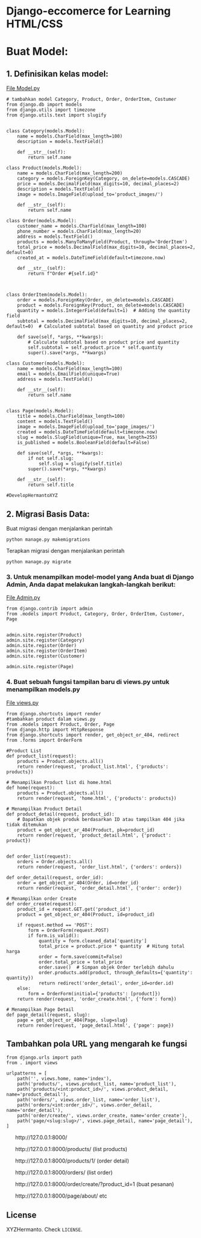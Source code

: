 # Django-eccomerce for Learning HTML/CSS

# Buat Model:

## 1. Definisikan kelas model:
[File Model.py](https://github.com/hermantoXYZ/django-eccomerce/edit/main/accounts/models.py)
```
# tambahkan model Category, Product, Order, OrderItem, Costumer
from django.db import models
from django.utils import timezone
from django.utils.text import slugify


class Category(models.Model):
    name = models.CharField(max_length=100)
    description = models.TextField()

    def __str__(self):
        return self.name

class Product(models.Model):
    name = models.CharField(max_length=200)
    category = models.ForeignKey(Category, on_delete=models.CASCADE)
    price = models.DecimalField(max_digits=10, decimal_places=2)
    description = models.TextField()
    image = models.ImageField(upload_to='product_images/')

    def __str__(self):
        return self.name

class Order(models.Model):
    customer_name = models.CharField(max_length=100)
    phone_number = models.CharField(max_length=20)
    address = models.TextField()
    products = models.ManyToManyField(Product, through='OrderItem')
    total_price = models.DecimalField(max_digits=10, decimal_places=2, default=0)
    created_at = models.DateTimeField(default=timezone.now)

    def __str__(self):
        return f"Order #{self.id}"



class OrderItem(models.Model):
    order = models.ForeignKey(Order, on_delete=models.CASCADE)
    product = models.ForeignKey(Product, on_delete=models.CASCADE)
    quantity = models.IntegerField(default=1)  # Adding the quantity field
    subtotal = models.DecimalField(max_digits=10, decimal_places=2, default=0)  # Calculated subtotal based on quantity and product price

    def save(self, *args, **kwargs):
        # Calculate subtotal based on product price and quantity
        self.subtotal = self.product.price * self.quantity
        super().save(*args, **kwargs)

class Customer(models.Model):
    name = models.CharField(max_length=100)
    email = models.EmailField(unique=True)
    address = models.TextField()

    def __str__(self):
        return self.name
    

class Page(models.Model):
    title = models.CharField(max_length=100)
    content = models.TextField()
    image = models.ImageField(upload_to='page_images/')
    created = models.DateTimeField(default=timezone.now)
    slug = models.SlugField(unique=True, max_length=255)
    is_published = models.BooleanField(default=False)

    def save(self, *args, **kwargs):
        if not self.slug:
            self.slug = slugify(self.title)
        super().save(*args, **kwargs)

    def __str__(self):
        return self.title
    
#DevelopHermantoXYZ

```
## 2. Migrasi Basis Data:

Buat migrasi dengan menjalankan perintah 
```
python manage.py makemigrations
```
Terapkan migrasi dengan menjalankan perintah 
```
python manage.py migrate
```

### 3. Untuk menampilkan model-model yang Anda buat di Django Admin, Anda dapat melakukan langkah-langkah berikut:

[File Admin.py](https://github.com/hermantoXYZ/django-eccomerce/blob/main/accounts/admin.py)
```
from django.contrib import admin
from .models import Product, Category, Order, OrderItem, Customer, Page


admin.site.register(Product)
admin.site.register(Category)
admin.site.register(Order)
admin.site.register(OrderItem)
admin.site.register(Customer)

admin.site.register(Page)
```

### 4. Buat sebuah fungsi tampilan baru di views.py untuk menampilkan models.py

[File views.py](https://github.com/hermantoXYZ/django-eccomerce/blob/main/accounts/views.py)

```
from django.shortcuts import render
#tambahkan product dalam views.py
from .models import Product, Order, Page
from django.http import HttpResponse
from django.shortcuts import render, get_object_or_404, redirect
from .forms import OrderForm

#Product List
def product_list(request):
    products = Product.objects.all()
    return render(request, 'product_list.html', {'products': products})

# Menampilkan Product list di home.html
def home(request):
    products = Product.objects.all()
    return render(request, 'home.html', {'products': products})

# Menampilkan Product Detail
def product_detail(request, product_id):
    # Dapatkan objek produk berdasarkan ID atau tampilkan 404 jika tidak ditemukan
    product = get_object_or_404(Product, pk=product_id)
    return render(request, 'product_detail.html', {'product': product})


def order_list(request):
    orders = Order.objects.all()
    return render(request, 'order_list.html', {'orders': orders})

def order_detail(request, order_id):
    order = get_object_or_404(Order, id=order_id)
    return render(request, 'order_detail.html', {'order': order})

# Menampilkan order Create
def order_create(request):
    product_id = request.GET.get('product_id')
    product = get_object_or_404(Product, id=product_id)
    
    if request.method == 'POST':
        form = OrderForm(request.POST)
        if form.is_valid():
            quantity = form.cleaned_data['quantity']
            total_price = product.price * quantity  # Hitung total harga
            order = form.save(commit=False)
            order.total_price = total_price
            order.save()  # Simpan objek Order terlebih dahulu
            order.products.add(product, through_defaults={'quantity': quantity})
            return redirect('order_detail', order_id=order.id)
    else:
        form = OrderForm(initial={'products': [product]})
    return render(request, 'order_create.html', {'form': form})

# Menampilkan Page Detail
def page_detail(request, slug):
    page = get_object_or_404(Page, slug=slug)
    return render(request, 'page_detail.html', {'page': page})
```


## Tambahkan pola URL yang mengarah ke fungsi

```
from django.urls import path
from . import views

urlpatterns = [
    path('', views.home, name='index'),
    path('products/', views.product_list, name='product_list'),
    path('products/<int:product_id>/', views.product_detail, name='product_detail'),
    path('orders/', views.order_list, name='order_list'),
    path('orders/<int:order_id>/', views.order_detail, name='order_detail'),
    path('order/create/', views.order_create, name='order_create'),
    path('page/<slug:slug>/', views.page_detail, name='page_detail'),
]

```

<ul>http://127.0.0.1:8000/</ul>
<ul>http://127.0.0.1:8000/products/ (list products)</ul>
<ul>http://127.0.0.1:8000/products/1/ (order detail)</ul>
<ul>http://127.0.0.1:8000/orders/ (list order)</ul>
<ul>http://127.0.0.1:8000/order/create/?product_id=1 (buat pesanan)</ul>
<ul>http://127.0.0.1:8000/page/about/ etc</ul>

## License <a name="license"></a>
XYZHermanto. Check `LICENSE`.
